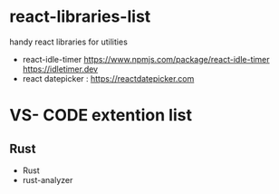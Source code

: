 # react-libraries-list
handy react libraries for utilities

- react-idle-timer https://www.npmjs.com/package/react-idle-timer https://idletimer.dev
- react datepicker : https://reactdatepicker.com


# VS- CODE extention list

## Rust
- Rust
- rust-analyzer
  
